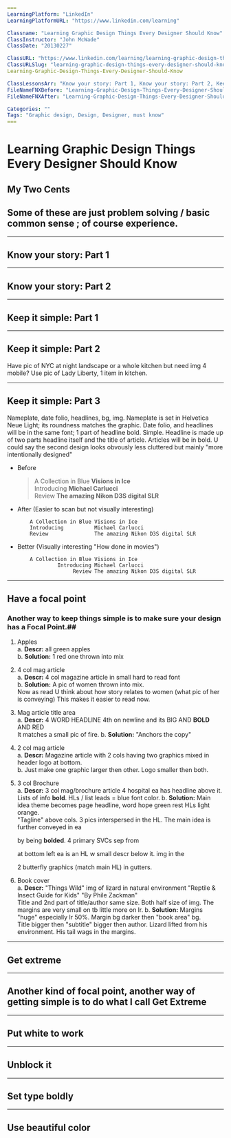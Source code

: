```yml
===
LearningPlatform: "LinkedIn"
LearningPlatformURL: "https://www.linkedin.com/learning"

Classname: "Learning Graphic Design Things Every Designer Should Know"
ClassInstructor: "John McWade"
ClassDate: "20130227"

ClassURL: "https://www.linkedin.com/learning/learning-graphic-design-things-every-designer-should-know"
ClassURLSlug: "learning-graphic-design-things-every-designer-should-know"
Learning-Graphic-Design-Things-Every-Designer-Should-Know

ClassLessonsArr: "Know your story: Part 1, Know your story: Part 2, Keep it simple: Part 1, Keep it simple: Part 2, Keep it simple: Part 3,Have a focal point, Get Extreme, Put white to work, Unblock it, Set type boldly, Use beautiful color"
FileNameFNXBefore: "Learning-Graphic-Design-Things-Every-Designer-Should-Know.md"
FileNameFNXAfter: "Learning-Graphic-Design-Things-Every-Designer-Should-Know-2013-li-Notes.md"

Categories: ""
Tags: "Graphic design, Design, Designer, must know"
===
```




# Learning Graphic Design Things Every Designer Should Know  
## My Two Cents  
Some of these are just problem solving / basic common sense ; of course experience.
-----------------------------------------------------------------------------------------------------


-----------------------------------------------------------------------------------------------------
## Know your story: Part 1  


-----------------------------------------------------------------------------------------------------
## Know your story: Part 2  


-----------------------------------------------------------------------------------------------------
## Keep it simple: Part 1  


-----------------------------------------------------------------------------------------------------
## Keep it simple: Part 2  
Have pic of NYC at night landscape or a whole kitchen but need img 4 mobile?
Use pic of Lady Liberty, 1 item in kitchen.


-----------------------------------------------------------------------------------------------------
## Keep it simple: Part 3  
Nameplate, date folio, headlines, bg, img.
Nameplate is set in Helvetica Neue Light; its roundness matches the graphic.
Date folio, and headlines will be in the same font; 1 part of headline bold. Simple.
Headline is made up of two parts headline itself and the title of article. Articles will be in bold.
U could say the second design looks obvously less cluttered but mainly "more intentionally designed"

- Before

  > A Collection in Blue **Visions in Ice**  
  > Introducing **Michael Carlucci**  
  > Review **The amazing Nikon D3S digital SLR**

- After (Easier to scan but not visually interesting)

  ```
      A Collection in Blue Visions in Ice
      Introducing          Michael Carlucci
      Review               The amazing Nikon D3S digital SLR
  ```

- Better (Visually interesting "How done in movies")
  ```
      A Collection in Blue Visions in Ice
               Introducing Michael Carlucci
                    Review The amazing Nikon D3S digital SLR
  ```


-----------------------------------------------------------------------------------------------------
## Have a focal point  
### Another way to keep things simple is to make sure your design has a Focal Point.##
1. Apples  
   a. **Descr:** all green apples  
   b. **Solution:** 1 red one thrown into mix  

2. 4 col mag article  
   a. **Descr:** 4 col magazine article in small hard to read font  
   b. **Solution:** A pic of women thrown into mix.  
   Now as read U think about how story relates to women (what pic of her is conveying)
   This makes it easier to read now.

3. Mag article title area  
   a. **Descr:** 4 WORD HEADLINE 4th on newline and its BIG AND **BOLD** AND RED  
   It matches a small pic of fire.
   b. **Solution:** "Anchors the copy"  

4. 2 col mag article  
   a. **Descr:** Magazine article with 2 cols having two graphics mixed in header logo at bottom.  
   b. Just make one graphic larger then other. Logo smaller then both.  

5. 3 col Brochure  
   a. **Descr:** 3 col mag/brochure article 4 hospital ea has headline above it.  
   Lists of info **bold**. HLs / list leads = blue font color.
   b. **Solution:** Main idea theme becomes page headline, word hope green rest HLs light orange.  
   "Tagline" above cols.
   3 pics interspersed in the HL. The main idea is further conveyed in ea <p> by being **bolded**.
   4 primary SVCs sep from <p> at bottom left ea is an HL w small descr below it.
   img in the <p> 2 butterfly graphics (match main HL) in gutters.

6. Book cover  
   a. **Descr:** "Things Wild" img of lizard in natural environment "Reptile & Insect Guide for Kids" "By Phile Zackman"  
   Title and 2nd part of title/author same size. Both half size of img.
   The margins are very small on tb little more on lr.
   b. **Solution:** Margins "huge" especially lr 50%. Margin bg darker then "book area" bg.  
   Title bigger then "subtitle" bigger then author.
   Lizard lifted from his environment. His tail wags in the margins.


-----------------------------------------------------------------------------------------------------
## Get extreme  


---------------------------------------------------------------------------------------------
## Another kind of focal point, another way of getting simple is to do what I call Get Extreme


-----------------------------------------------------------------------------------------------------
## Put white to work  


-----------------------------------------------------------------------------------------------------
## Unblock it  


-----------------------------------------------------------------------------------------------------
## Set type boldly  


-----------------------------------------------------------------------------------------------------
## Use beautiful color  


